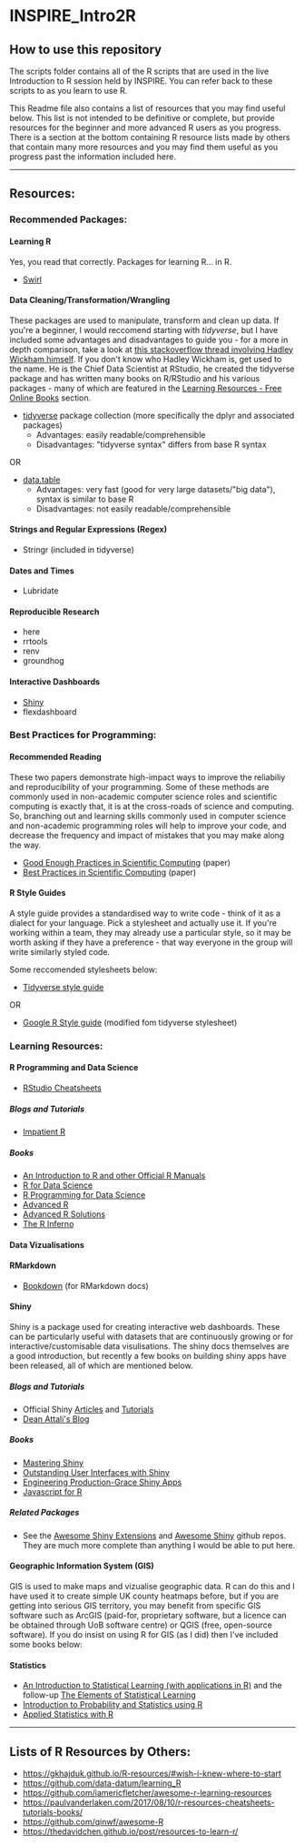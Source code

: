 # INSPIRE_Intro2R

## How to use this repository

The scripts folder contains all of the R scripts that are used in the live Introduction to R session held by INSPIRE. You can refer back to these scripts to as you learn to use R.

This Readme file also contains a list of resources that you may find useful below. This list is not intended to be definitive or complete, but provide resources for the beginner and more advanced R users as you progress. There is a section at the bottom containing R resource lists made by others that contain many more resources and you may find them useful as you progress past the information included here. 

---

## Resources:

### Recommended Packages:

#### Learning R

Yes, you read that correctly. Packages for learning R... in R.

- [Swirl](https://swirlstats.com/)

#### Data Cleaning/Transformation/Wrangling

These packages are used to manipulate, transform and clean up data. If you're a beginner, I would reccomend starting with *tidyverse*, but I have included some advantages and disadvantages to guide you - for a more in depth comparison, take a look at [this stackoverflow thread involving Hadley Wickham himself](https://stackoverflow.com/questions/21435339/data-table-vs-dplyr-can-one-do-something-well-the-other-cant-or-does-poorly). If you don't know who Hadley Wickham is, get used to the name. He is the Chief Data Scientist at RStudio, he created the tidyverse package and has written many books on R/RStudio and his various packages - many of which are featured in the [Learning Resources - Free Online Books](#free-online-books) section.

- [tidyverse](https://www.tidyverse.org/) package collection (more specifically the dplyr and associated packages)
	- Advantages: easily readable/comprehensible
	- Disadvantages: "tidyverse syntax" differs from base R syntax

OR

- [data.table](https://rdatatable.gitlab.io/data.table/index.html)
	- Advantages: very fast (good for very large datasets/"big data"), syntax is similar to base R
	- Disadvantages: not easily readable/comprehensible
	
#### Strings and Regular Expressions (Regex)

- Stringr (included in tidyverse)

#### Dates and Times

- Lubridate

#### Reproducible Research

- here
- rrtools
- renv
- groundhog

#### Interactive Dashboards

- [Shiny](https://shiny.rstudio.com/)
- flexdashboard

### Best Practices for Programming:

#### Recommended Reading

These two papers demonstrate high-impact ways to improve the reliabiliy and reproducibility of your programming. Some of these methods are commonly used in non-academic computer science roles and scientific computing is exactly that, it is at the cross-roads of science and computing. So, branching out and learning skills commonly used in computer science and non-academic programming roles will help to improve your code, and decrease the frequency and impact of mistakes that you may make along the way.

- [Good Enough Practices in Scientific Computing](https://journals.plos.org/ploscompbiol/article?id=10.1371/journal.pcbi.1005510) (paper)
- [Best Practices in Scientific Computing](https://journals.plos.org/plosbiology/article?id=10.1371/journal.pbio.1001745) (paper)

#### R Style Guides

A style guide provides a standardised way to write code - think of it as a dialect for your language. Pick a stylesheet and actually use it. If you're working within a team, they may already use a particular style, so it may be worth asking if they have a preference - that way everyone in the group will write similarly styled code.

Some reccomended stylesheets below:

- [Tidyverse style guide](https://style.tidyverse.org/)

OR

- [Google R Style guide](https://google.github.io/styleguide/Rguide.html) (modified fom tidyverse stylesheet)

### Learning Resources:

#### R Programming and Data Science

- [RStudio Cheatsheets](https://rstudio.com/resources/cheatsheets/)

##### Blogs and Tutorials

- [Impatient R](https://www.burns-stat.com/documents/tutorials/impatient-r/)

##### Books

- [An Introduction to R and other Official R Manuals](hhttps://cran.r-project.org/manuals.html)
- [R for Data Science](https://r4ds.had.co.nz/)
- [R Programming for Data Science](https://bookdown.org/rdpeng/rprogdatascience/)
- [Advanced R](http://adv-r.had.co.nz/)
- [Advanced R Solutions](https://advanced-r-solutions.rbind.io/)
- [The R Inferno](http://www.burns-stat.com/pages/Tutor/R_inferno.pdf)

#### Data Vizualisations


#### RMarkdown

- [Bookdown](https://www.bookdown.org/home/) (for RMarkdown docs)


#### Shiny

Shiny is a package used for creating interactive web dashboards. These can be particularly useful with datasets that are continuously growing or for interactive/customisable data visulisations. The shiny docs themselves are a good introduction, but recently a few books on building shiny apps have been released, all of which are mentioned below.


##### Blogs and Tutorials

- Official Shiny [Articles](https://shiny.rstudio.com/articles/) and [Tutorials](https://shiny.rstudio.com/tutorial/)
- [Dean Attali's Blog](https://deanattali.com/blog/advanced-shiny-tips/)

##### Books

- [Mastering Shiny](https://mastering-shiny.org/index.html)
- [Outstanding User Interfaces with Shiny](https://unleash-shiny.rinterface.com/)
- [Engineering Production-Grace Shiny Apps](https://engineering-shiny.org/)
- [Javascript for R](https://book.javascript-for-r.com/)

##### Related Packages

- See the [Awesome Shiny Extensions](https://github.com/nanxstats/awesome-shiny-extensions) and [Awesome Shiny](https://github.com/grabear/awesome-rshiny) github repos. They are much more complete than anything I would be able to put here.

#### Geographic Information System (GIS)

GIS is used to make maps and vizualise geographic data. R can do this and I have used it to create simple UK county heatmaps before, but if you are getting into serious GIS territory, you may benefit from specific GIS software such as ArcGIS (paid-for, proprietary software, but a licence can be obtained through UoB software centre) or QGIS (free, open-source software). If you do insist on using R for GIS (as I did) then I've included some books below:

#### Statistics

- [An Introduction to Statistical Learning (with applications in R)](https://www.statlearning.com/) and the follow-up [The Elements of Statistical Learning](http://www.web.stanford.edu/~hastie/ElemStatLearn/)
- [Introduction to Probability and Statistics using R](http://ipsur.r-forge.r-project.org/book/download/IPSUR.pdf)
- [Applied Statistics with R](http://daviddalpiaz.github.io/appliedstats/)


---

## Lists of R Resources by Others:

- https://gkhajduk.github.io/R-resources/#wish-i-knew-where-to-start
- https://github.com/data-datum/learning_R
- https://github.com/iamericfletcher/awesome-r-learning-resources
- https://paulvanderlaken.com/2017/08/10/r-resources-cheatsheets-tutorials-books/
- https://github.com/qinwf/awesome-R
- https://thedavidchen.github.io/post/resources-to-learn-r/

